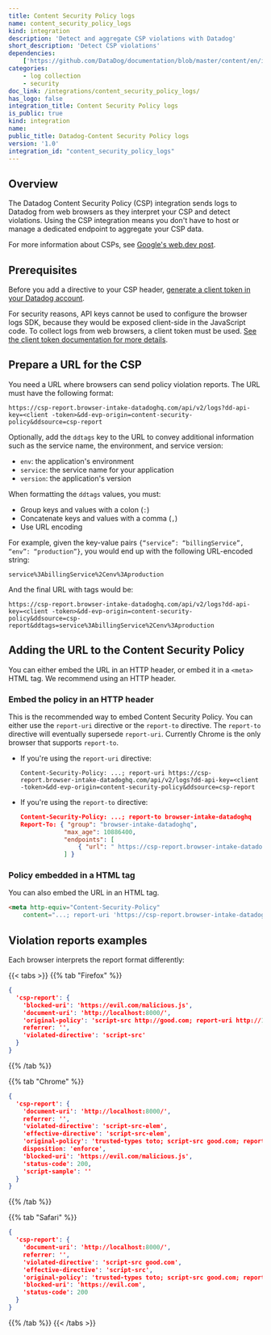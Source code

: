 ```yaml
---
title: Content Security Policy logs
name: content_security_policy_logs
kind: integration
description: 'Detect and aggregate CSP violations with Datadog'
short_description: 'Detect CSP violations'
dependencies: 
    ['https://github.com/DataDog/documentation/blob/master/content/en/integrations/content_security_policy_logs.md']
categories:
    - log collection
    - security
doc_link: /integrations/content_security_policy_logs/
has_logo: false
integration_title: Content Security Policy logs
is_public: true
kind: integration
name: 
public_title: Datadog-Content Security Policy logs 
version: '1.0'
integration_id: "content_security_policy_logs"      
---
```


## Overview

The Datadog Content Security Policy (CSP) integration sends logs to Datadog from web browsers as they interpret your CSP and detect violations. Using the CSP integration means you don't have to host or manage a dedicated endpoint to aggregate your CSP data.

For more information about CSPs, see [Google's web.dev post][1].

## Prerequisites

Before you add a directive to your CSP header, [generate a client token in your Datadog account][2].

<div class="alert alert-info">For security reasons, API keys cannot be used to configure the browser logs SDK, because they would be exposed client-side in the JavaScript code. To collect logs from web browsers, a client token must be used. <a href="https://docs.datadoghq.com/logs/log_collection/?tab=host#setup">See the client token documentation for more details</a>.</div>

## Prepare a URL for the CSP

You need a URL where browsers can send policy violation reports. The URL must have the following format:

```
https://csp-report.browser-intake-datadoghq.com/api/v2/logs?dd-api-key=<client -token>&dd-evp-origin=content-security-policy&ddsource=csp-report
```

Optionally, add the `ddtags` key to the URL to convey additional information such as the service name, the environment, and service version:
- `env`: the application's environment
- `service`: the service name for your application
- `version`: the application's version

When formatting the `ddtags` values, you must:
- Group keys and values with a colon (`:`)
- Concatenate keys and values with a comma (`,`)
- Use URL encoding

For example, given the key-value pairs `{“service”: “billingService”, “env”: “production”}`, you would end up with the following URL-encoded string:

```
service%3AbillingService%2Cenv%3Aproduction
```

And the final URL with tags would be: 

```
https://csp-report.browser-intake-datadoghq.com/api/v2/logs?dd-api-key=<client -token>&dd-evp-origin=content-security-policy&ddsource=csp-report&ddtags=service%3AbillingService%2Cenv%3Aproduction
```

## Adding the URL to the Content Security Policy

You can either embed the URL in an HTTP header, or embed it in a `<meta>` HTML tag. We recommend using an HTTP header.

### Embed the policy in an HTTP header
This is the recommended way to embed Content Security Policy. You can either use the `report-uri` directive or the `report-to` directive. The `report-to` directive will eventually supersede `report-uri`. Currently Chrome is the only browser that supports `report-to`.

- If you're using the `report-uri` directive:
  ```shell
  Content-Security-Policy: ...; report-uri https://csp-report.browser-intake-datadoghq.com/api/v2/logs?dd-api-key=<client -token>&dd-evp-origin=content-security-policy&ddsource=csp-report
  ```

- If you're using the `report-to` directive:
  ```json
  Content-Security-Policy: ...; report-to browser-intake-datadoghq
  Report-To: { "group": "browser-intake-datadoghq",
              "max_age": 10886400,
              "endpoints": [
                  { "url": " https://csp-report.browser-intake-datadoghq.com/api/v2/logs?dd-api-key=<client -token>&dd-evp-origin=content-security-policy&ddsource=csp-report" }
              ] }
  ```

### Policy embedded in a <meta> HTML tag

You can also embed the URL in an HTML <meta> tag.

```html
<meta http-equiv="Content-Security-Policy"
    content="...; report-uri 'https://csp-report.browser-intake-datadoghq.com/api/v2/logs?dd-api-key=<client -token>&dd-evp-origin=content-security-policy&ddsource=csp-report'">
```
## Violation reports examples

Each browser interprets the report format differently:

{{< tabs >}}
{{% tab "Firefox" %}}
```json
{
  'csp-report': {
    'blocked-uri': 'https://evil.com/malicious.js',
    'document-uri': 'http://localhost:8000/',
    'original-policy': 'script-src http://good.com; report-uri http://127.0.0.1:8000/csp_reports',
    referrer: '',
    'violated-directive': 'script-src'
  }
}
```
{{% /tab %}}

{{% tab "Chrome" %}}
```json
{
  'csp-report': {
    'document-uri': 'http://localhost:8000/',
    referrer: '',
    'violated-directive': 'script-src-elem',
    'effective-directive': 'script-src-elem',
    'original-policy': 'trusted-types toto; script-src good.com; report-uri http://127.0.0.1:8000/csp_reports',
    disposition: 'enforce',
    'blocked-uri': 'https://evil.com/malicious.js',
    'status-code': 200,
    'script-sample': ''
  }
}
```
{{% /tab %}}

{{% tab "Safari" %}}
```json
{
  'csp-report': {
    'document-uri': 'http://localhost:8000/',
    referrer: '',
    'violated-directive': 'script-src good.com',
    'effective-directive': 'script-src',
    'original-policy': 'trusted-types toto; script-src good.com; report-uri http://127.0.0.1:8000/csp_reports',
    'blocked-uri': 'https://evil.com',
    'status-code': 200
  }
}
```
{{% /tab %}}
{{< /tabs >}}

[1]: https://web.dev/csp/
[2]: https://app.datadoghq.com/organization-settings/client-tokens
